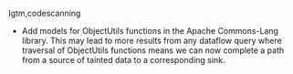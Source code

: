 lgtm,codescanning
* Add models for ObjectUtils functions in the Apache Commons-Lang library. This may lead to more results from any dataflow query where traversal of ObjectUtils functions means we can now complete a path from a source of tainted data to a corresponding sink.
